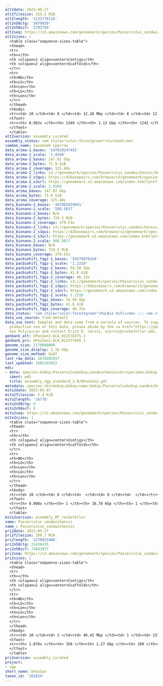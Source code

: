 ```yaml
---
alt2date: 2023-05-27
alt2filesize: 315.2 MiB
alt2length: '1133770116'
alt2n50ctg: '3679039'
alt2n50scf: '3703754'
alt2seq: https://s3.amazonaws.com/genomeark/species/Passerculus_sandwichensis/bPasSan2/assembly_curated/bPasSan2.alt.cur.20230527.fasta.gz
alt2sizes: |
  <table class="sequence-sizes-table">
  <thead>
  <tr>
  <th></th>
  <th colspan=2 align=center>Contigs</th>
  <th colspan=2 align=center>Scaffolds</th>
  </tr>
  <tr>
  <th>NG</th>
  <th>LG</th>
  <th>Len</th>
  <th>LG</th>
  <th>Len</th>
  </tr>
  </thead>
  <tbody>
  <tr><td> 10 </td><td> 8 </td><td> 12.26 Mbp </td><td> 8 </td><td> 12.26 Mbp </td></tr><tr><td> 20 </td><td> 19 </td><td> 8.45 Mbp </td><td> 19 </td><td> 8.45 Mbp </td></tr><tr><td> 30 </td><td> 34 </td><td> 6.76 Mbp </td><td> 34 </td><td> 6.87 Mbp </td></tr><tr><td> 40 </td><td> 56 </td><td> 4.77 Mbp </td><td> 55 </td><td> 4.84 Mbp </td></tr><tr style="background-color:#cccccc;"><td> 50 </td><td> 84 </td><td> 3.68 Mbp </td><td> 83 </td><td> 3.70 Mbp </td></tr><tr><td> 60 </td><td> 119 </td><td> 2.72 Mbp </td><td> 119 </td><td> 2.72 Mbp </td></tr><tr><td> 70 </td><td> 174 </td><td> 1.78 Mbp </td><td> 173 </td><td> 1.79 Mbp </td></tr><tr><td> 80 </td><td> 256 </td><td> 1.09 Mbp </td><td> 254 </td><td> 1.14 Mbp </td></tr><tr><td> 90 </td><td> 429 </td><td> 364.87 Kbp </td><td> 412 </td><td> 445.14 Kbp </td></tr><tr><td> 100 </td><td> 0 </td><td>  </td><td> 0 </td><td>  </td></tr></tbody>
  <tfoot>
  <tr><th> 0.962x </th><th> 1349 </th><th> 1.13 Gbp </th><th> 1242 </th><th> 1.13 Gbp </th></tr>
  </tfoot>
  </table>
alt2version: assembly_curated
assembly_status: <em style="color:forestgreen">Curated</em>
common_name: Savannah sparrow
data_arima-1_bases: '147818247451'
data_arima-1_scale: '1.9160'
data_arima-2_bases: 147.82 Gbp
data_arima-2_bytes: 71.9 GiB
data_arima-2_coverage: 125.48x
data_arima-2_links: s3://genomeark/species/Passerculus_sandwichensis/bPasSan2/genomic_data/arima/<br>
data_arima-2_s3gui: https://42basepairs.com/browse/s3/genomeark/species/Passerculus_sandwichensis/bPasSan2/genomic_data/arima/
data_arima-2_s3url: https://genomeark.s3.amazonaws.com/index.html?prefix=species/Passerculus_sandwichensis/bPasSan2/genomic_data/arima/
data_arima-2_scale: 1.9160
data_arima_bases: 147.82 Gbp
data_arima_bytes: 71.9 GiB
data_arima_coverage: 125.48x
data_bionano-1_bases: '447082834941'
data_bionano-1_scale: '588.5017'
data_bionano-2_bases: N/A
data_bionano-2_bytes: 724.5 MiB
data_bionano-2_coverage: 379.53x
data_bionano-2_links: s3://genomeark/species/Passerculus_sandwichensis/bPasSan2/genomic_data/bionano/<br>
data_bionano-2_s3gui: https://42basepairs.com/browse/s3/genomeark/species/Passerculus_sandwichensis/bPasSan2/genomic_data/bionano/
data_bionano-2_s3url: https://genomeark.s3.amazonaws.com/index.html?prefix=species/Passerculus_sandwichensis/bPasSan2/genomic_data/bionano/
data_bionano-2_scale: 588.5017
data_bionano_bases: N/A
data_bionano_bytes: 724.5 MiB
data_bionano_coverage: 379.53x
data_pacbiohifi_fqgz-1_bases: '54579979164'
data_pacbiohifi_fqgz-1_scale: '1.2210'
data_pacbiohifi_fqgz-2_bases: 54.58 Gbp
data_pacbiohifi_fqgz-2_bytes: 41.6 GiB
data_pacbiohifi_fqgz-2_coverage: 46.33x
data_pacbiohifi_fqgz-2_links: s3://genomeark/species/Passerculus_sandwichensis/bPasSan2/genomic_data/pacbio_hifi/<br>
data_pacbiohifi_fqgz-2_s3gui: https://42basepairs.com/browse/s3/genomeark/species/Passerculus_sandwichensis/bPasSan2/genomic_data/pacbio_hifi/
data_pacbiohifi_fqgz-2_s3url: https://genomeark.s3.amazonaws.com/index.html?prefix=species/Passerculus_sandwichensis/bPasSan2/genomic_data/pacbio_hifi/
data_pacbiohifi_fqgz-2_scale: 1.2210
data_pacbiohifi_fqgz_bases: 54.58 Gbp
data_pacbiohifi_fqgz_bytes: 41.6 GiB
data_pacbiohifi_fqgz_coverage: 46.33x
data_status: '<em style="color:forestgreen">PacBio HiFi</em> ::: <em style="color:forestgreen">Arima</em>'
data_use_source: from-default
data_use_text: Samples and data come from a variety of sources. To support fair and
  productive use of this data, please abide by the <a href="https://genome10k.soe.ucsc.edu/data-use-policies/">Data
  Use Policy</a> and contact Erich D. Jarvis, ejarvis@rockefeller.edu, with any questions.
genbank_alt: bPasSan1:GCA_022578375.1
genbank_pri: bPasSan1:GCA_022577445.1
genome_size: 1178000000
genome_size_display: 1.18 Gbp
genome_size_method: GoAT
last_raw_data: 1678303917
last_updated: 1685145922
mds:
- data: species:&nbsp;Passerculus&nbsp;sandwichensis<br>specimen:&nbsp;bPasSan2<br>projects:&nbsp;<br>&nbsp;&nbsp;-&nbsp;vgp<br>data_location:&nbsp;S3<br>release_to:&nbsp;S3<br>primary:&nbsp;s3://genomeark/species/Passerculus_sandwichensis/bPasSan2/assembly_vgp_standard_2.0/bPasSan2.standard.pri.20230308.fasta.gz<br>haplotigs:&nbsp;s3://genomeark/species/Passerculus_sandwichensis/bPasSan2/assembly_vgp_standard_2.0/bPasSan2.standard.alt.20230308.fasta.gz<br>pretext:&nbsp;s3://genomeark/species/Passerculus_sandwichensis/bPasSan2/assembly_vgp_standard_2.0/evaluation/pri/pretext/bPasSan2_pri__s2.heatmap.pretext<br>kmer_spectra_img:&nbsp;s3://genomeark/species/Passerculus_sandwichensis/bPasSan2/assembly_vgp_standard_2.0/evaluation/merqury/bPasSan2_png/<br>mito:&nbsp;s3://genomeark/species/Passerculus_sandwichensis/bPasSan2/assembly_MT_rockefeller/bPasSan2.MT.20230307.fasta.gz<br>pacbio_read_dir:&nbsp;s3://genomeark/species/Passerculus_sandwichensis/bPasSan2/genomic_data/pacbio_hifi/<br>pacbio_read_type:&nbsp;hifi<br>hic_read_dir:&nbsp;s3://genomeark/species/Passerculus_sandwichensis/bPasSan2/genomic_data/arima/<br>bionano_cmap_dir:&nbsp;s3://genomeark/species/Passerculus_sandwichensis/bPasSan2/genomic_data/bionano/<br>pipeline:<br>&nbsp;&nbsp;-&nbsp;hifiasm&nbsp;(0.18.8+galaxy1)<br>&nbsp;&nbsp;-&nbsp;solve&nbsp;(3.7)<br>&nbsp;&nbsp;-&nbsp;yahs&nbsp;(1.2a.2+galaxy0)<br>assembled_by_group:&nbsp;Rockefeller<br>notes:&nbsp;This&nbsp;was&nbsp;a&nbsp;primary/alternate&nbsp;assembly&nbsp;of&nbsp;bPasSan2&nbsp;(VGL-bPasSan1).&nbsp;This&nbsp;individual&nbsp;had&nbsp;bionano&nbsp;data.&nbsp;HiC&nbsp;scaffolding&nbsp;was&nbsp;performed&nbsp;with&nbsp;yahs.&nbsp;The&nbsp;HiC&nbsp;prep&nbsp;was&nbsp;Arima&nbsp;kit&nbsp;2.&nbsp;This&nbsp;sample&nbsp;arrived&nbsp;with&nbsp;metadata&nbsp;indicating&nbsp;it&nbsp;is&nbsp;a&nbsp;female.&nbsp;
  ident: md5
  title: assembly_vgp_standard_2.0/bPasSan2.yml
metadata: species:<br>&nbsp;&nbsp;name:&nbsp;Passerculus&nbsp;sandwichensis<br>&nbsp;&nbsp;individuals:<br>&nbsp;&nbsp;-&nbsp;short_name:&nbsp;bPasSan1<br>&nbsp;&nbsp;short_name:&nbsp;bPasSan<br>&nbsp;&nbsp;taxon_id:&nbsp;'161624'<br>&nbsp;&nbsp;common_name:&nbsp;Savannah&nbsp;sparrow<br>&nbsp;&nbsp;genome_size:&nbsp;1178000000<br>&nbsp;&nbsp;genome_size_method:&nbsp;GoAT<br>&nbsp;&nbsp;order:<br>&nbsp;&nbsp;&nbsp;&nbsp;name:&nbsp;Passeriformes<br>&nbsp;&nbsp;family:<br>&nbsp;&nbsp;&nbsp;&nbsp;name:&nbsp;Passerellidae<br>&nbsp;&nbsp;project:&nbsp;[&nbsp;vgp&nbsp;]<br>
mito2date: 2023-03-07
mito2filesize: 5.4 KiB
mito2length: '16778'
mito2n50ctg: 0
mito2n50scf: 0
mito2seq: https://s3.amazonaws.com/genomeark/species/Passerculus_sandwichensis/bPasSan2/assembly_MT_rockefeller/bPasSan2.MT.20230307.fasta.gz
mito2sizes: |
  <table class="sequence-sizes-table">
  <thead>
  <tr>
  <th></th>
  <th colspan=2 align=center>Contigs</th>
  <th colspan=2 align=center>Scaffolds</th>
  </tr>
  <tr>
  <th>NG</th>
  <th>LG</th>
  <th>Len</th>
  <th>LG</th>
  <th>Len</th>
  </tr>
  </thead>
  <tbody>
  <tr><td> 10 </td><td> 0 </td><td>  </td><td> 0 </td><td>  </td></tr><tr><td> 20 </td><td> 0 </td><td>  </td><td> 0 </td><td>  </td></tr><tr><td> 30 </td><td> 0 </td><td>  </td><td> 0 </td><td>  </td></tr><tr><td> 40 </td><td> 0 </td><td>  </td><td> 0 </td><td>  </td></tr><tr style="background-color:#cccccc;"><td> 50 </td><td> 0 </td><td style="background-color:#ff8888;">  </td><td> 0 </td><td style="background-color:#ff8888;">  </td></tr><tr><td> 60 </td><td> 0 </td><td>  </td><td> 0 </td><td>  </td></tr><tr><td> 70 </td><td> 0 </td><td>  </td><td> 0 </td><td>  </td></tr><tr><td> 80 </td><td> 0 </td><td>  </td><td> 0 </td><td>  </td></tr><tr><td> 90 </td><td> 0 </td><td>  </td><td> 0 </td><td>  </td></tr><tr><td> 100 </td><td> 0 </td><td>  </td><td> 0 </td><td>  </td></tr></tbody>
  <tfoot>
  <tr><th> 0.000x </th><th> 1 </th><th> 16.78 Kbp </th><th> 1 </th><th> 16.78 Kbp </th></tr>
  </tfoot>
  </table>
mito2version: assembly_MT_rockefeller
name: Passerculus sandwichensis
name_: Passerculus_sandwichensis
pri2date: 2023-05-27
pri2filesize: 350.7 MiB
pri2length: '1270923488'
pri2n50ctg: 21428435
pri2n50scf: 73843927
pri2seq: https://s3.amazonaws.com/genomeark/species/Passerculus_sandwichensis/bPasSan2/assembly_curated/bPasSan2.pri.cur.20230527.fasta.gz
pri2sizes: |
  <table class="sequence-sizes-table">
  <thead>
  <tr>
  <th></th>
  <th colspan=2 align=center>Contigs</th>
  <th colspan=2 align=center>Scaffolds</th>
  </tr>
  <tr>
  <th>NG</th>
  <th>LG</th>
  <th>Len</th>
  <th>LG</th>
  <th>Len</th>
  </tr>
  </thead>
  <tbody>
  <tr><td> 10 </td><td> 3 </td><td> 40.42 Mbp </td><td> 1 </td><td> 157.12 Mbp </td></tr><tr><td> 20 </td><td> 6 </td><td> 36.31 Mbp </td><td> 2 </td><td> 118.51 Mbp </td></tr><tr><td> 30 </td><td> 9 </td><td> 30.40 Mbp </td><td> 3 </td><td> 116.75 Mbp </td></tr><tr><td> 40 </td><td> 13 </td><td> 25.23 Mbp </td><td> 4 </td><td> 81.24 Mbp </td></tr><tr style="background-color:#cccccc;"><td> 50 </td><td> 18 </td><td style="background-color:#88ff88;"> 21.43 Mbp </td><td> 6 </td><td style="background-color:#88ff88;"> 73.84 Mbp </td></tr><tr><td> 60 </td><td> 24 </td><td> 16.94 Mbp </td><td> 8 </td><td> 42.00 Mbp </td></tr><tr><td> 70 </td><td> 33 </td><td> 11.27 Mbp </td><td> 11 </td><td> 31.47 Mbp </td></tr><tr><td> 80 </td><td> 45 </td><td> 8.23 Mbp </td><td> 16 </td><td> 20.64 Mbp </td></tr><tr><td> 90 </td><td> 62 </td><td> 5.72 Mbp </td><td> 24 </td><td> 12.73 Mbp </td></tr><tr><td> 100 </td><td> 88 </td><td> 2.73 Mbp </td><td> 35 </td><td> 8.75 Mbp </td></tr></tbody>
  <tfoot>
  <tr><th> 1.076x </th><th> 358 </th><th> 1.27 Gbp </th><th> 109 </th><th> 1.27 Gbp </th></tr>
  </tfoot>
  </table>
pri2version: assembly_curated
project:
- vgp
short_name: bPasSan
taxon_id: '161624'
---
```

